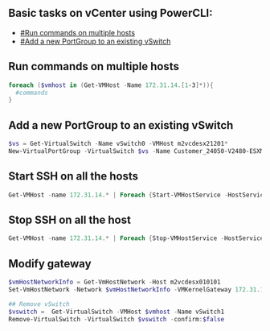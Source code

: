 ## Basic tasks on vCenter using PowerCLI:

* [#Run commands on multiple hosts](#Run-commands-on-multiple-hosts)
* [#Add a new PortGroup to an existing vSwitch](#Add-a-new-PortGroup-to-an-existing-vSwitch)


## Run commands on multiple hosts
```powershell
foreach ($vmhost in (Get-VMHost -Name 172.31.14.[1-3]*)){
  #commands
} 
```

## Add a new PortGroup to an existing vSwitch
```powershell
$vs = Get-VirtualSwitch -Name vSwitch0 -VMHost m2vcdesx21201*
New-VirtualPortGroup -VirtualSwitch $vs -Name Customer_24050-V2480-ESXManagement-MXVLN12521001  -VLanID 2480
```

## Start SSH on all the hosts
```powershell
Get-VMHost -name 172.31.14.* | Foreach {Start-VMHostService -HostService ($_ | Get-VMHostService | Where { $_.Key -eq "TSM-SSH"} )}
```

## Stop SSH on all the host
```powershell
Get-VMHost -name 172.31.14.* | Foreach {Stop-VMHostService -HostService ($_ | Get-VMHostService | Where { $_.Key -eq "TSM-SSH"} )}
```


## Modify gateway
```powershell
$vmHostNetworkInfo = Get-VmHostNetwork -Host m2vcdesx010101
Set-VmHostNetwork -Network $vmHostNetworkInfo -VMKernelGateway 172.31.14.62
```

```powershell
## Remove vSwitch
$vswitch =  Get-VirtualSwitch -VMHost $vmhost -Name vSwitch1
Remove-VirtualSwitch -VirtualSwitch $vswitch -confirm:$false
```









